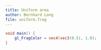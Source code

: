 ```yaml
---
title: Uniform area
author: Bernhard Lang
file: uniform.frag
---
```

```GLSL
void main() {
    gl_FragColor = vec4(vec3(0.5), 1.0);
}
```
